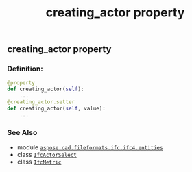 ﻿---
title: creating_actor property
second_title: Aspose.CAD for Python via .NET API References
description: 
type: docs
weight: 70
url: /python-net/aspose.cad.fileformats.ifc.ifc4.entities/ifcmetric/creating_actor/
is_root: false
---

## creating_actor property

### Definition:
```python
@property
def creating_actor(self):
    ...
@creating_actor.setter
def creating_actor(self, value):
    ...
```

### See Also
* module [`aspose.cad.fileformats.ifc.ifc4.entities`](../../)
* class [`IfcActorSelect`](/cad/python-net/aspose.cad.fileformats.ifc.ifc4.types/ifcactorselect)
* class [`IfcMetric`](/cad/python-net/aspose.cad.fileformats.ifc.ifc4.entities/ifcmetric)
